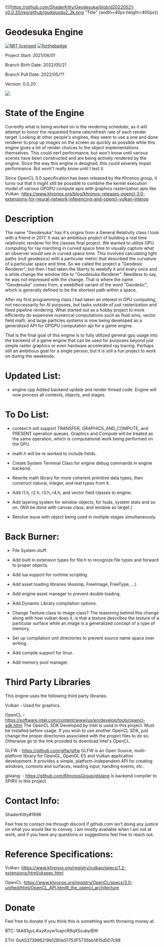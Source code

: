 
![](https://github.com/ShaderKitty/Geodesuka/blob/d20220521-v0.0.20/res/github/gsdgiusdu2_2k.png "Title" {width=40px height=400px})
# Geodesuka Engine

[![MIT licensed](https://img.shields.io/badge/license-MIT-blue.svg)](LICENSE.md)
[![forthebadge](https://forthebadge.com/images/badges/works-on-my-machine.svg)](https://forthebadge.com)

Project Start: 2021/06/01

Branch Birth Date: 2022/05/21

Branch Pull Date: 2022/05/??

Version: 0.0.20

![](https://github.com/ShaderKitty/Geodesuka/blob/master/res/github/glcringe.jpg)

# State of the Engine

Currently what is being worked on is the rendering scheduler, as it will attempt to honor
the requested frame rate/refresh rate of each render target. Looking at other people's engines,
they seem to use a one and done renderer to prop up images on the screen as quickly as possible
while this engine gives a lot of render choices to the object implementations themselves. This
could nerf performance, but won't know until various scenes have been constructed and are being
actively rendered by the engine. Since the way this engine is designed, this could severely impair
performance. But wont't really know until I test it.

Since OpenCL 3.0 specification has been released by the Khronos group, it turns out that it might
still be possible to combine the kernel execution model of various GPGPU compute apis with graphics
rasterization apis like Vulkan.
https://www.khronos.org/blog/khronos-releases-opencl-3.0-extensions-for-neural-network-inferencing-and-opencl-vulkan-interop

# Description

The name "Geodesuka" has it's origins from a General Relativity class I took with a friend in 2017. It was
an ambitious project of building a real time relativistic renderer for the classes final project. We wanted
to utilize GPU computing for ray marching in curved space time to visually capture what an observer would
see in curved space time. This involved calculating light paths (null geodesics) with a particular metric
that described the curvature of a particular space and time. So we called the project a "Geodesic Renderer",
but then I had taken the liberty to weebify it and every once and a while change the window title to 
"Geodesuka Renderer". Needless to say, he was not impressed with the change. That is where the name "Geodesuka"
comes from, a weebified variant of the word "Geodesic", which is generally defined to be the shortest path within
a space.

After my first programming class I had taken an interest in GPU computing, not neccessarily for AI purposes, but
tasks outside of just rasterization and fixed pipeline rendering. What started out as a hobby project to more 
efficiently do expensive numerical computations such as fluid sims, vector field math, and large particles systems
is now being developed as a generalized API for GPGPU computation api for a game engine.

That is the final goal of this engine is to fully utilized general gpu usage into the backend of a game engine 
that can be used for purposes beyond just simple raster graphics or even hardware accelerated ray tracing. Perhaps
still an ambitious goal for a single person, but it is still a fun project to work on during the weekends.

# Updated List:

- engine.cpp Added backend update and render thread code. Engine will now process all contexts, objects, and stages.

# To Do List:

- context.h will support TRANSFER, GRAPHICS_AND_COMPUTE, and PRESENT operation
queues. Graphics and Compute will be treated as the same operation, which is
computational work being performed on the GPU.

- math.h will be re worked to include fields.

- Create System Terminal Class for engine debug commands in engine backend.

- Rewrite math library for more coherent primitive data types, then construct
natural, integer, and real types from it.

- Add r1.h, r2.h, r3.h, r4.h, and vector field classes to engine.

- Add layering system for window objects, for huds, system stats and so
on. (Will be done with canvas class, and window as target.)

- Resolve issue with object being used in multiple stages simultaneously.

# Back Burner:

- File System stuff.

- Add built in extension types for file.h to recognize file types
and forward to proper objects.

- Add lua support for runtime scripting.

- Add asset loading libraries (Assimp, FreeImage, FreeType, ...)

- Add engine asset manager to prevent double loading.

- Add Dynamic Library compilation options.

- Change Texture class to image class? The reasoning behind this change
along with how vulkan does it, is that a texture describes the texture
of a particular surface while an image is a generalized concept of a type
of memory.

- Set up compilation unit directories to prevent source name space over writing.

- Add compile support for linux.

- Add memory pool manager. 

# Third Party Libraries

This engine uses the following third party libraries.

Vulkan - Used for graphics.

OpenCL - https://software.intel.com/content/www/us/en/develop/tools/opencl-sdk.html
    The OpenCL SDK Developed by intel is used in this project. Must be installed before usage.
    If you wish to use another OpenCL SDK, just change the proper directories associated with
    the project files to do so. Otherwise go to the link provided to download Intel's OpenCL.

GLFW - https://github.com/glfw/glfw
    GLFW is an Open Source, multi-platform library for OpenGL, OpenGL ES and Vulkan application development.
    It provides a simple, platform-independent API for creating windows, contexts and surfaces, reading input, 
    handling events, etc.

glslang: - https://github.com/KhronosGroup/glslang
    Is backend compiler to SPIRV in this project.

# Contact Info:
ShaderKitty#1696 

Feel free to contact me through discord if github.com isn't doing any justice on what you would like to convey.
I am mostly available when I am not at work, and if you have any questions or suggestions feel free to reach out.

# Reference Specifications:

Vulkan:
https://www.khronos.org/registry/vulkan/specs/1.2-extensions/html/vkspec.html

OpenCL:
https://www.khronos.org/registry/OpenCL/specs/3.0-unified/html/OpenCL_API.html#_the_opencl_architecture

# Donate

Feel free to donate if you think this is something worth throwing money at.

BTC: 1AA61gvL4ixzKxyw1vajrcR9qX5xubyiBW

ETH: 0xA5373966219b12B0e51753F5735bb1815d5D7c88
